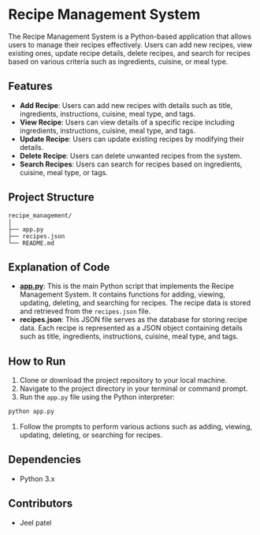 # Recipe Management System

The Recipe Management System is a Python-based application that allows users to manage their recipes effectively. Users can add new recipes, view existing ones, update recipe details, delete recipes, and search for recipes based on various criteria such as ingredients, cuisine, or meal type.

## Features

- **Add Recipe**: Users can add new recipes with details such as title, ingredients, instructions, cuisine, meal type, and tags.
- **View Recipe**: Users can view details of a specific recipe including ingredients, instructions, cuisine, meal type, and tags.
- **Update Recipe**: Users can update existing recipes by modifying their details.
- **Delete Recipe**: Users can delete unwanted recipes from the system.
- **Search Recipes**: Users can search for recipes based on ingredients, cuisine, meal type, or tags.

## Project Structure

```
recipe_management/
│
├── app.py
├── recipes.json
└── README.md

```

## Explanation of Code

- **[app.py](http://app.py/)**: This is the main Python script that implements the Recipe Management System. It contains functions for adding, viewing, updating, deleting, and searching for recipes. The recipe data is stored and retrieved from the `recipes.json` file.
- **recipes.json**: This JSON file serves as the database for storing recipe data. Each recipe is represented as a JSON object containing details such as title, ingredients, instructions, cuisine, meal type, and tags.

## How to Run

1. Clone or download the project repository to your local machine.
2. Navigate to the project directory in your terminal or command prompt.
3. Run the `app.py` file using the Python interpreter:

```bash
python app.py

```

1. Follow the prompts to perform various actions such as adding, viewing, updating, deleting, or searching for recipes.

## Dependencies

- Python 3.x

## Contributors

- Jeel patel
